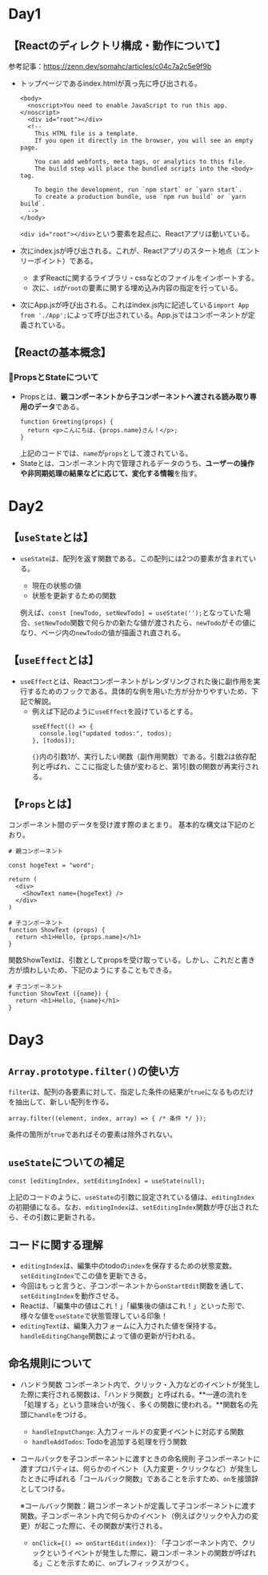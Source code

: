 # Day1

## 【Reactのディレクトリ構成・動作について】
参考記事：https://zenn.dev/somahc/articles/c04c7a2c5e9f9b

* トップページであるindex.htmlが真っ先に呼び出される。
  ```
  <body>
    <noscript>You need to enable JavaScript to run this app.</noscript>
    <div id="root"></div>
    <!--
      This HTML file is a template.
      If you open it directly in the browser, you will see an empty page.

      You can add webfonts, meta tags, or analytics to this file.
      The build step will place the bundled scripts into the <body> tag.

      To begin the development, run `npm start` or `yarn start`.
      To create a production bundle, use `npm run build` or `yarn build`.
    -->
  </body>
  ```
  `<div id="root"></div>`という要素を起点に、Reactアプリは動いている。

* 次にindex.jsが呼び出される。これが、Reactアプリのスタート地点（エントリーポイント）である。
  * まずReactに関するライブラリ・cssなどのファイルをインポートする。
  * 次に、`id`が`root`の要素に関する埋め込み内容の指定を行っている。

* 次にApp.jsが呼び出される。これはindex.js内に記述している`import App from './App';`によって呼び出されている。App.jsではコンポーネントが定義されている。

## 【Reactの基本概念】
### 🍠PropsとStateについて
* Propsとは、**親コンポーネントから子コンポーネントへ渡される読み取り専用のデータ**である。
  ```
  function Greeting(props) {
    return <p>こんにちは、{props.name}さん！</p>;
  }
  ```
  上記のコードでは、`name`が`props`として渡されている。
* Stateとは、コンポーネント内で管理されるデータのうち、**ユーザーの操作や非同期処理の結果などに応じて、変化する情報**を指す。

# Day2

## 【`useState`とは】
* `useState`は、配列を返す関数である。この配列には2つの要素が含まれている。
  * 現在の状態の値
  * 状態を更新するための関数

  例えば、`const [newTodo, setNewTodo] = useState('');`となっていた場合、`setNewTodo`関数で何らかの新たな値が渡されたら、`newTodo`がその値になり、ページ内の`newTodo`の値が描画され直される。

## 【`useEffect`とは】
* `useEffect`とは、Reactコンポーネントがレンダリングされた後に副作用を実行するためのフックである。具体的な例を用いた方が分かりやすいため、下記で解説。
  * 例えば下記のように`useEffect`を設けているとする。
    ```
    useEffect(() => {
      console.log("updated todos:", todos);
    }, [todos]);
    ```
    `{}`内の引数1が、実行したい関数（副作用関数）である。引数2は依存配列と呼ばれ、ここに指定した値が変わると、第1引数の関数が再実行される。

## 【`Props`とは】
コンポーネント間のデータを受け渡す際のまとまり。
基本的な構文は下記のとおり。
```
# 親コンポーネント

const hogeText = "word";

return (
  <div>
    <ShowText name={hogeText} />
  </div>
)
```

```
# 子コンポーネント
function ShowText (props) {
  return <h1>Hello, {props.name}</h1>
}
```

関数ShowTextは、引数としてpropsを受け取っている。しかし、これだと書き方が煩わしいため、下記のようにすることもできる。

```
# 子コンポーネント
function ShowText ({name}) {
  return <h1>Hello, {name}</h1>
}
```

# Day3

## `Array.prototype.filter()`の使い方
`filter`は、配列の各要素に対して、指定した条件の結果が`true`になるものだけを抽出して、新しい配列を作る。

```
array.filter((element, index, array) => { /* 条件 */ });
```

条件の箇所が`true`であればその要素は除外されない。

## `useState`についての補足
```
const [editingIndex, setEditingIndex] = useState(null);
```

上記のコードのように、`useState`の引数に設定されている値は、`editingIndex`の初期値になる。なお、`editingIndex`は、`setEditingIndex`関数が呼び出されたら、その引数に更新される。

## コードに関する理解
* `editingIndex`は、編集中のtodoの`index`を保存するための状態変数。`setEditingIndex`でこの値を更新できる。
* 今回はもっと言うと、子コンポーネントから`onStartEdit`関数を通して、`setEditingIndex`を動作させる。
* Reactは、「編集中の値はこれ！」「編集後の値はこれ！」といった形で、様々な値を`useState`で状態管理している印象！
* `editingText`は、編集入力フォームに入力された値を保持する。`handleEditingChange`関数によって値の更新が行われる。

## 命名規則について
* ハンドラ関数
  コンポーネント内で、クリック・入力などのイベントが発生した際に実行される関数は、「ハンドラ関数」と呼ばれる。**一連の流れを「処理する」という意味合いが強く、多くの関数に使われる。**関数名の先頭に`handle`をつける。
  * `handleInputChange`: 入力フィールドの変更イベントに対応する関数
  * `handleAddTodos`: Todoを追加する処理を行う関数
* コールバックを子コンポーネントに渡すときの命名規則
  子コンポーネントに渡すプロパティは、何らかのイベント（入力変更・クリックなど）が発生したときに呼ばれる「コールバック関数」であることを示すため、`on`を接頭辞としてつける。

  ※コールバック関数：親コンポーネントが定義して子コンポーネントに渡す関数。子コンポーネント内で何らかのイベント（例えばクリックや入力の変更）が起こった際に、その関数が実行される。
  * `onClick={() => onStartEdit(index)}`: 「子コンポーネント内で、クリックというイベントが発生した際に、親コンポーネントの関数が呼ばれる」ことを示すために、`on`プレフィックスがつく。


